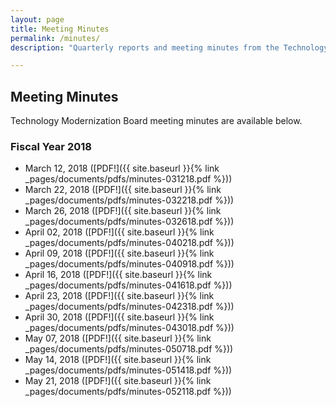 ```yaml
---
layout: page
title: Meeting Minutes
permalink: /minutes/
description: "Quarterly reports and meeting minutes from the Technology Modernization Board."

---
```


## Meeting Minutes

Technology Modernization Board meeting minutes are available below.

### Fiscal Year 2018

- March 12, 2018 ([PDF!]({{ site.baseurl }}{% link _pages/documents/pdfs/minutes-031218.pdf %}))
- March 22, 2018 ([PDF!]({{ site.baseurl }}{% link _pages/documents/pdfs/minutes-032218.pdf %}))
- March 26, 2018 ([PDF!]({{ site.baseurl }}{% link _pages/documents/pdfs/minutes-032618.pdf %}))
- April 02, 2018 ([PDF!]({{ site.baseurl }}{% link _pages/documents/pdfs/minutes-040218.pdf %}))
- April 09, 2018 ([PDF!]({{ site.baseurl }}{% link _pages/documents/pdfs/minutes-040918.pdf %}))
- April 16, 2018 ([PDF!]({{ site.baseurl }}{% link _pages/documents/pdfs/minutes-041618.pdf %}))
- April 23, 2018 ([PDF!]({{ site.baseurl }}{% link _pages/documents/pdfs/minutes-042318.pdf %}))
- April 30, 2018 ([PDF!]({{ site.baseurl }}{% link _pages/documents/pdfs/minutes-043018.pdf %}))
- May 07, 2018 ([PDF!]({{ site.baseurl }}{% link _pages/documents/pdfs/minutes-050718.pdf %}))
- May 14, 2018 ([PDF!]({{ site.baseurl }}{% link _pages/documents/pdfs/minutes-051418.pdf %}))
- May 21, 2018 ([PDF!]({{ site.baseurl }}{% link _pages/documents/pdfs/minutes-052118.pdf %}))



